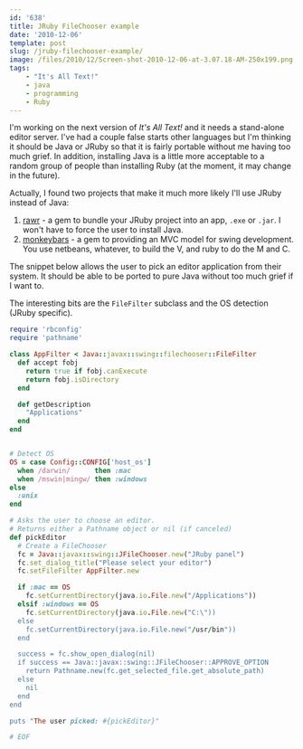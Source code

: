 ```yaml
---
id: '638'
title: JRuby FileChooser example
date: '2010-12-06'
template: post
slug: /jruby-filechooser-example/
image: /files/2010/12/Screen-shot-2010-12-06-at-3.07.18-AM-250x199.png
tags:
    - "It's All Text!"
    - java
    - programming
    - Ruby
---
```


I'm working on the next version of _It's All Text!_ and it needs a stand-alone
editor server. I've had a couple false starts other languages but I'm thinking
it should be Java or JRuby so that it is fairly portable without me having too
much grief. In addition, installing Java is a little more acceptable to a
random group of people than installing Ruby (at the moment, it may change in
the future).

<!-- more -->

Actually, I found two projects that make it much more likely I'll use JRuby
instead of Java:

1.  [rawr](http://rawr.rubyforge.org/) - a gem to bundle your JRuby project
    into an app, `.exe` or `.jar`. I won't have to force the user to install
    Java.
2.  [monkeybars](http://monkeybars.rubyforge.org/) - a gem to providing an MVC
    model for swing development. You use netbeans, whatever, to build the V,
    and ruby to do the M and C.

The snippet below allows the user to pick an editor application from their
system. It should be able to be ported to pure Java without too much grief if
I want to.

The interesting bits are the `FileFilter` subclass and the OS detection (JRuby
specific).

```ruby
require 'rbconfig'
require 'pathname'

class AppFilter < Java::javax::swing::filechooser::FileFilter
  def accept fobj
    return true if fobj.canExecute
    return fobj.isDirectory
  end

  def getDescription
    "Applications"
  end
end


# Detect OS
OS = case Config::CONFIG['host_os']
  when /darwin/      then :mac
  when /mswin|mingw/ then :windows
else
  :unix
end

# Asks the user to choose an editor.
# Returns either a Pathname object or nil (if canceled)
def pickEditor
  # Create a FileChooser
  fc = Java::javax::swing::JFileChooser.new("JRuby panel")
  fc.set_dialog_title("Please select your editor")
  fc.setFileFilter AppFilter.new

  if :mac == OS
    fc.setCurrentDirectory(java.io.File.new("/Applications"))
  elsif :windows == OS
    fc.setCurrentDirectory(java.io.File.new("C:\"))
  else
    fc.setCurrentDirectory(java.io.File.new("/usr/bin"))
  end

  success = fc.show_open_dialog(nil)
  if success == Java::javax::swing::JFileChooser::APPROVE_OPTION
    return Pathname.new(fc.get_selected_file.get_absolute_path)
  else
    nil
  end
end

puts "The user picked: #{pickEditor}"

# EOF
```
